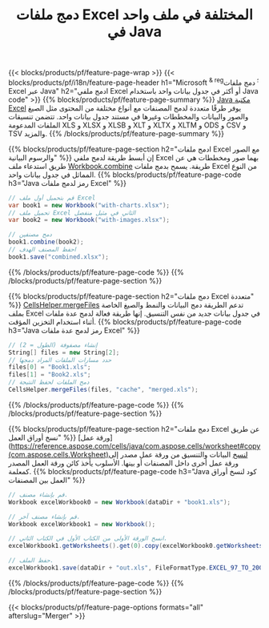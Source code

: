 ﻿---
title: دمج ملفات Excel المختلفة في ملف واحد في Java
url: /ar/java/merger/
description: دمج ملفات Excel باستخدام Java في أوراق متعددة أو ورقة واحدة. قم بدمج مستندات Excel أو دمجها أو دمجها في ملفات PDF والصور و HTML أيضًا.
---
{{< blocks/products/pf/feature-page-wrap >}}
{{< blocks/products/pf/i18n/feature-page-header h1="Microsoft <sup> & reg؛ </sup> دمج ملفات Excel عبر Java" h2="ادمج ملفي Excel أو أكثر في جدول بيانات واحد باستخدام Java code" >}}
{{% blocks/products/pf/feature-page-summary %}}
[Java مكتبة Excel](/cells/java/) يوفر طرقًا متعددة لدمج المصنفات مع أنواع مختلفة من المحتوى مثل الصيغ والصور والبيانات والمخططات وغيرها في مستند جدول بيانات واحد. تتضمن تنسيقات الملفات المدعومة XLS و XLSX و XLSB و XLT و XLTX و XLTM و ODS و CSV و TSV والمزيد.
{{% /blocks/products/pf/feature-page-summary %}}

{{% blocks/products/pf/feature-page-section h2="ادمج ملفات Excel مع الصور والرسوم البيانية" %}}
إن أبسط طريقة لدمج ملفي Excel بهما صور ومخططات هي عن طريق استدعاء ملف [Workbook.combine](https://reference.aspose.com/cells/java/com.aspose.cells/workbook#combine(com.aspose.cells.Workbook)) طريقة. يسمح بدمج ملفات Excel من النوع المماثل في جدول بيانات واحد.
{{% blocks/products/pf/feature-page-code h3="Java رمز لدمج ملفات Excel" %}}

```cs
// قم بتحميل أول ملف Excel
var book1 = new Workbook("with-charts.xlsx");
// تحميل ملف Excel الثاني في مثيل منفصل
var book2 = new Workbook("with-images.xlsx");

// دمج مصنفين
book1.combine(book2);
// احفظ المصنف الهدف 
book1.save("combined.xlsx");

```
{{% /blocks/products/pf/feature-page-code %}}
{{% /blocks/products/pf/feature-page-section %}}

{{% blocks/products/pf/feature-page-section h2="دمج ملفات Excel متعددة" %}}
[CellsHelper.mergeFiles](https://reference.aspose.com/cells/java/com.aspose.cells/cellshelper#mergeFiles) تدعم الطريقة دمج البيانات والنمط والصيغ الخاصة بملف Excel في جدول بيانات جديد من نفس التنسيق. إنها طريقة فعالة لدمج عدة ملفات أثناء استخدام التخزين المؤقت. 
{{% blocks/products/pf/feature-page-code h3="Java رمز لدمج عدة ملفات Excel" %}}

```cs
// إنشاء مصفوفة (الطول = 2)
String[] files = new String[2];
// حدد مسارات الملفات المراد دمجها
files[0] = "Book1.xls";
files[1] = "Book2.xls";
// دمج الملفات لحفظ النتيجة
CellsHelper.mergeFiles(files, "cache", "merged.xls");


```
{{% /blocks/products/pf/feature-page-code %}}
{{% /blocks/products/pf/feature-page-section %}}

{{% blocks/products/pf/feature-page-section h2="دمج ملفات Excel عن طريق نسخ أوراق العمل" %}}
[ورقة عمل](https://reference.aspose.com/cells/java/com.aspose.cells/worksheet#copy(com.aspose.cells.Worksheet)لنسخ البيانات والتنسيق من ورقة عمل مصدر إلى ورقة عمل أخرى داخل المصنفات أو بينها. الأسلوب يأخذ كائن ورقة العمل المصدر كمعلمة.
{{% blocks/products/pf/feature-page-code h3="Java كود لنسخ أوراق العمل بين المصنفات" %}}

```cs
// قم بإنشاء مصنف.
Workbook excelWorkbook0 = new Workbook(dataDir + "book1.xls");

// قم بإنشاء مصنف آخر.
Workbook excelWorkbook1 = new Workbook();

// انسخ الورقة الأولى من الكتاب الأول في الكتاب الثاني.
excelWorkbook1.getWorksheets().get(0).copy(excelWorkbook0.getWorksheets().get(0));

// حفظ الملف.
excelWorkbook1.save(dataDir + "out.xls", FileFormatType.EXCEL_97_TO_2003);

```
{{% /blocks/products/pf/feature-page-code %}}
{{% /blocks/products/pf/feature-page-section %}}

{{< blocks/products/pf/feature-page-options formats="all" afterslug="Merger" >}}